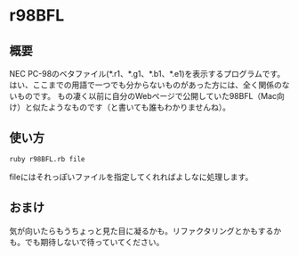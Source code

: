 # r98BFL

## 概要
NEC PC-98のベタファイル(\*.r1、\*.g1、\*.b1、\*.e1)を表示するプログラムです。
はい、ここまでの用語で一つでも分からないものがあった方には、全く関係のないものです。
もの凄く以前に自分のWebページで公開していた98BFL（Mac向け）と似たようなものです（と書いても誰もわかりませんね）。

## 使い方

~~~
ruby r98BFL.rb file
~~~

fileにはそれっぽいファイルを指定してくれればよしなに処理します。

## おまけ
気が向いたらもうちょっと見た目に凝るかも。リファクタリングとかもするかも。でも期待しないで待っていてください。
